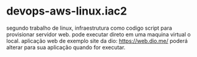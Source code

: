 # devops-aws-linux.iac2
segundo trabalho de linux, infraestrutura como codigo
script para provisionar servidor web.
pode executar direto em uma maquina virtual o local.
aplicação web de exemplo site da dio: https://web.dio.me/
poderá alterar para sua aplicação quando for executar.
